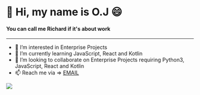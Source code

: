 # 👋 Hi, my name is O.J :smile:
#### You can call me Richard if it's about work</h4>
<hr>

- 👀 I’m interested in Enterprise Projects
- 🌱 I’m currently learning JavaScript, React and Kotlin
- 💞️ I’m looking to collaborate on Enterprise Projects requiring Python3, JavaScript, React and Kotlin 
- 📫 Reach me via => [EMAIL](mailto:oseijuantuah@gmail.com)


![](https://komarev.com/ghpvc/?username=mrbridge-dev&style=flat-square)
